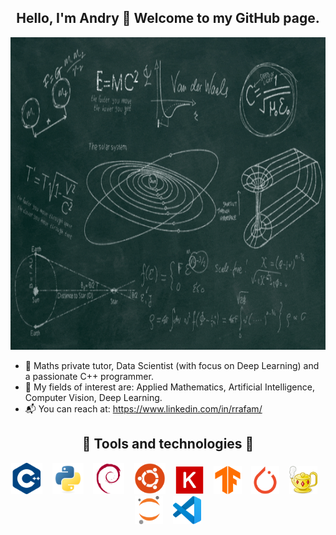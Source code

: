 <div align="center">
  <h2> Hello, I'm Andry 👋 Welcome to my GitHub page. </h2>
  <img src="https://github.com/AndryRafam/andryrafam/blob/main/Maths.gif" width="900" height="500"/>
</div>

  - 👋 Maths private tutor, Data Scientist (with focus on Deep Learning) and a passionate C++ programmer.
  - 👀 My fields of interest are: Applied Mathematics, Artificial Intelligence, Computer Vision, Deep Learning.
  - 📬 You can reach at: https://www.linkedin.com/in/rrafam/

<div align="center">
  <h2> 💽 Tools and technologies 💽 </h2>
  <img src="https://github.com/devicons/devicon/blob/master/icons/cplusplus/cplusplus-plain.svg" width="50" height="50"/> &nbsp&nbsp <img src="https://github.com/devicons/devicon/blob/master/icons/python/python-original.svg" width="50" height="50"/> &nbsp&nbsp <img src="https://github.com/devicons/devicon/blob/master/icons/debian/debian-plain.svg" width="50" height="50"/> &nbsp&nbsp <img src="https://github.com/devicons/devicon/blob/master/icons/ubuntu/ubuntu-plain.svg" width="50" height="50"/> &nbsp&nbsp <img src="https://github.com/AndryRafam/andryrafam/blob/main/Keras_logo.svg.png" width="45" height="45"/> &nbsp&nbsp <img src="https://github.com/devicons/devicon/blob/master/icons/tensorflow/tensorflow-original.svg" width="45" height="45"/> &nbsp&nbsp <img src="https://github.com/devicons/devicon/blob/master/icons/pytorch/pytorch-original.svg" width="45" height="45"/> &nbsp&nbsp <img src="https://github.com/AndryRafam/andryrafam/blob/main/geany.png" width="45" height="45"/> &nbsp&nbsp <img src="https://github.com/devicons/devicon/blob/master/icons/jupyter/jupyter-original.svg" width="45" height="45"> &nbsp&nbsp <img src="https://github.com/devicons/devicon/blob/master/icons/vscode/vscode-original.svg" width="45" height="45"/>
</div>
